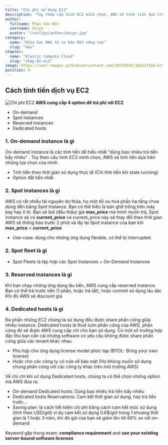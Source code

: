 ```yaml
---
title: "Chi phí sử dụng EC2"
description: "Tùy theo cấu hình EC2 mình chọn, AWS sẽ tính tiền dựa trên những lựa chọn của mình. Khi bạn chạy những ứng dụng lâu bền, AWS cung cấp reserved instance. Bạn có thể trả trước tiền (1 phần, hoặc trả tất), hoặc commit sử dụng lâu dài. Khi đó AWS sẽ discount giá"
author:
  fullname: Phan Văn Đức
  username: ducpv
  avatar: "/configs/author/ducpv.jpg"
category:
  name: "Khóa học AWS từ cơ bản đến nâng cao"
  slug: "aws"
chapter:
  name: "Elastic Compute Cloud"
  slug: "chap-02-ec2"
image: https://user-images.githubusercontent.com/29729545/162227316-62f67100-d142-4a64-9c78-8f15b94143ac.png
position: 4
---
```


## Cách tính tiền dịch vụ EC2

![Chi phí EC2](https://user-images.githubusercontent.com/29729545/162227316-62f67100-d142-4a64-9c78-8f15b94143ac.png)
**AWS cung cấp 4 option để trả phí với EC2**

- On-demand
- Spot instances
- Reserved instances
- Dedicated hosts

### 1. On-demand instance là gì

On-demand instance là các tính tiền dễ hiểu nhất "dùng bao nhiêu trả tiền bấy nhiêu" . Tùy theo cấu hình EC2 mình chọn, AWS sẽ tính tiền dựa trên những lựa chọn của mình

- Tính tiền theo thời gian sử dụng thực tế (Chỉ tính tiền khi state running)
- Option đắt tiền nhất

### 2. Spot instances là gì
AWS có rất nhiều tài nguyên dư thừa, họ một tối ưu hoá phần hạ tầng chưa dùng đến bằng Spot Instance. Bạn có thể hiểu là bán ghế trống trên máy bay hay ô tô.
Bạn sẽ bid (đấu thầu) giá **max_price** mà mình muốn trả, Spot instance sẽ có **current_price** và current_price này sẽ thay đổi theo thời gian <br /> AWS sẽ thống báo trước 2 phút và lấy lại Spot instance của bạn khi **max_price** < **current_price**

- Use-case: dùng cho những ứng dụng flexible, có thể bị interrupted.

### 2. Spot fleet là gì
- Spot Fleets là tập hợp các Spot Instances + On-Demand Instances

### 3. Reserved instances là gì

Khi bạn chạy những ứng dụng lâu bền, AWS cung cấp reserved instance. Bạn có thể trả trước tiền (1 phần, hoặc trả tất), hoặc commit sử dụng lâu dài. Khi đó AWS sẽ discount giá

### 4. Dedicated hosts là gì

Đa phần những EC2 chúng ta sử dụng đều được share phần cứng giữa nhiều instance. Dedicated hosts là thuê luôn phần cứng của AWS, phần cứng đó sẽ được AWS cung cấp chỉ cho bạn sử dụng. Có một số trường hợp đặc thù bạn cần cài những software có yêu cầu không được share phần cứng giữa các tenant khác nhau.

- Phù hợp cho ứng dụng license model phức tạp (BYOL- Bring your own license)
- Hoặc cho các công ty có rule về bảo mật (Họ không muốn sử dụng chung phần cứng với các công ty khác trên môi trường AWS)

Về chi chí khi sử dụng Dedicated hosts, chúng ta có thể chọn những option mà AWS đưa ra:

- On-demand Dedicated hosts: Dùng bao nhiêu trả tiền bấy nhiêu
- Dedicated hosts Reservations: Cam kết thời gian sử dụng, hay trả tiền trước...
- Saving plan: là cách tiết kiệm chi phí bằng cách cam kết mức sử dụng (tính theo USD/giờ) ví dụ cam kết sử dụng 0.6$/giờ trong 1 khoảng thời gian là 1 hoặc 3 năm, khi đó giá của bạn sẽ giảm lên tới 66% so với on-demand

Keyword gặp trong exam: **compliance requirement** and **use your existing server-bound software licenses**
